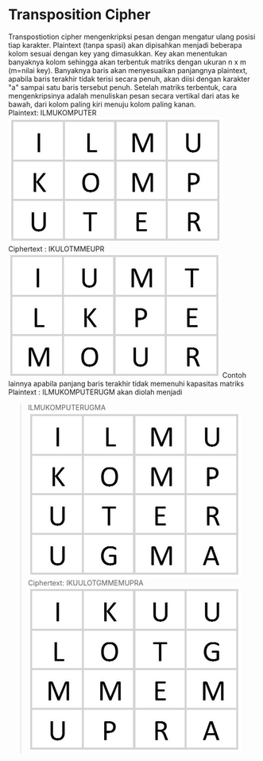 # Transposition Cipher
Transpostiotion cipher mengenkripksi pesan dengan mengatur ulang posisi tiap karakter. Plaintext (tanpa spasi) akan dipisahkan menjadi beberapa kolom sesuai dengan key yang dimasukkan. Key akan menentukan banyaknya kolom sehingga akan terbentuk matriks dengan ukuran n x m (m=nilai key). Banyaknya baris akan menyesuaikan panjangnya plaintext, apabila baris terakhir tidak terisi secara penuh, akan diisi dengan karakter "a" sampai satu baris tersebut penuh. Setelah matriks terbentuk, cara mengenkripsinya adalah menuliskan pesan secara vertikal dari atas ke bawah, dari kolom paling kiri menuju kolom paling kanan.  
Plaintext: ILMUKOMPUTER
![alt tag](https://github.com/goldirillo/kriptografi-TranspositionCipher/blob/master/screenshoot/P%201.JPG)
Ciphertext : IKULOTMMEUPR
![alt tag](https://github.com/goldirillo/kriptografi-TranspositionCipher/blob/master/screenshoot/C%201.JPG)
Contoh lainnya apabila panjang baris terakhir tidak memenuhi kapasitas matriks
Plaintext : ILMUKOMPUTERUGM 
akan diolah menjadi
>ILMUKOMPUTERUGMA
![alt tag](https://github.com/goldirillo/kriptografi-TranspositionCipher/blob/master/screenshoot/P%202.JPG)
Ciphertext: IKUULOTGMMEMUPRA
![alt tag](https://github.com/goldirillo/kriptografi-TranspositionCipher/blob/master/screenshoot/C%202.JPG)

